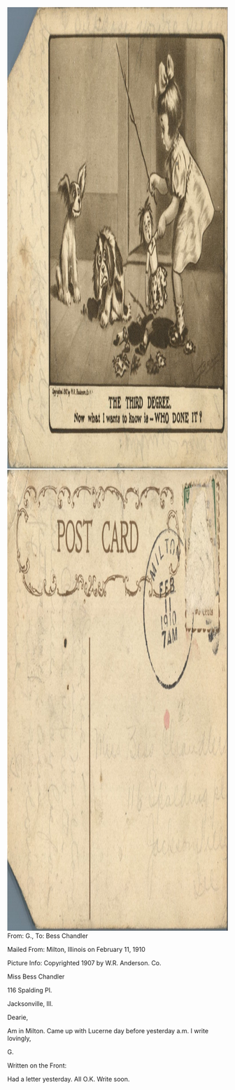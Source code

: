 <html><body><img class="alignnone size-full wp-image-1145" src="/wp-content/uploads/2014/06/postcard-2014-20140605_12072387_0498.jpg" alt="postcard-2014-20140605_12072387_0498" width="1516" height="1053"> <img class="alignnone size-full wp-image-1146" src="/wp-content/uploads/2014/06/postcard-2014-20140605_12073506_0499.jpg" alt="postcard-2014-20140605_12073506_0499" width="1546" height="1052">From: G., To: Bess Chandler

Mailed From: Milton, Illinois on February 11, 1910

Picture Info: Copyrighted 1907 by W.R. Anderson. Co.



Miss Bess Chandler

116 Spalding Pl.

Jacksonville, Ill.



Dearie,

Am in Milton. Came up with Lucerne day before yesterday a.m. I write lovingly,

G.



Written on the Front:

Had a letter yesterday. All O.K. Write soon.



 </body></html>